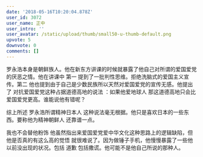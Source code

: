 ```yaml
---
date: '2018-05-16T10:20:04.878Z'
user_id: 3072
user_name: 正中
user_intro: ''
user_avatar: /static/upload/thumb/small50-u-thumb-default.png
upvote: 5
downvote: 0
comments: []
---
```


罗永浩本身是朝鲜族人。他在新东方讲课的时候就暴露了他自己对所谓的爱国爱党的厌恶之情。他在讲课中 第一 提到了一批判性思维。拒绝洗脑式的爱国主义宣传。第二 他也提到由于自己是少数民族所以天然对爱国爱党的宣传无感。他提出了 对抗爱国爱党这种占据道德高地的说法 ：如果他爱地球人 那这道德高地只会比爱国爱党更高。谁能说他有错呢？

综上所述 罗永浩所谓精神日本人 这种说法毫无根据。他只是喜欢日本的一些东西。要称他为精神朝鲜人 还靠谱一点。

我也不会替他粉饰 他虽然指出来爱国爱党爱中华文化这种思路上的逻辑缺陷，但他是否真的有这么高的觉悟 就很难说了。因为做锤子手机，他慢慢暴露了一些他以前没出现的状况。包括 道歉 包括撒谎。他可能不是他自己所说的那种人。

